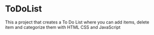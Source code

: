 # ToDoList

This a project that creates a To Do List where you can add items, delete item and categorize them with HTML CSS and JavaScript
